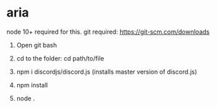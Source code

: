 # aria

node 10+ required for this.
git required: https://git-scm.com/downloads

1. Open git bash
2. cd to the folder: cd path/to/file
3. npm i discordjs/discord.js (installs master version of discord.js)
4. npm install 

5. node . 
